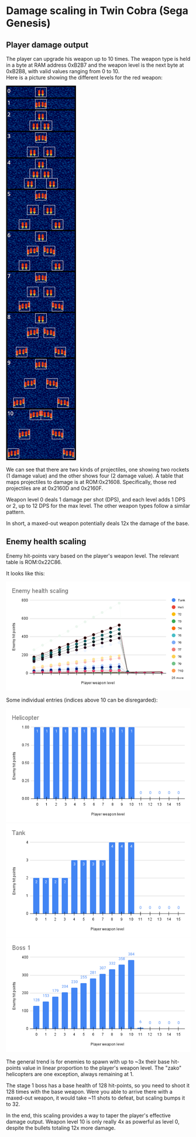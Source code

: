 # Damage scaling in Twin Cobra (Sega Genesis)

## Player damage output

The player can upgrade his weapon up to 10 times. The weapon type is held in a byte at RAM address 0xB2B7 and the weapon level is the next byte at 0xB2B8, with valid values ranging from 0 to 10.\
Here is a picture showing the different levels for the red weapon:

![Red weapon](images/red_weapon_levels.png "Red weapon")

We can see that there are two kinds of projectiles, one showing two rockets (1 damage value) and the other shows four (2 damage value). A table that maps projectiles to damage is at ROM:0x21608. Specifically, those red projectiles are at 0x2160D and 0x2160F.

Weapon level 0 deals 1 damage per shot (DPS), and each level adds 1 DPS or 2, up to 12 DPS for the max level. The other weapon types follow a similar pattern.

In short, a maxed-out weapon potentially deals 12x the damage of the base.

## Enemy health scaling

Enemy hit-points vary based on the player's weapon level.
The relevant table is ROM:0x22C86.

It looks like this:

![Enemies](images/all.png "All enemies")

Some individual entries (indices above 10 can be disregarded):

![Heli](images/heli.png "Heli")
![Tank](images/tank.png "Tank")
![Boss 1](images/boss_1.png "Boss 1")

The general trend is for enemies to spawn with up to ~3x their base hit-points value in linear proportion to the player's weapon level.
The "zako" helicopters are one exception, always remaining at 1.

The stage 1 boss has a base health of 128 hit-points, so you need to shoot it 128 times with the base weapon.
Were you able to arrive there with a maxed-out weapon, it would take ~11 shots to defeat, but scaling bumps it to 32.

In the end, this scaling provides a way to taper the player's effective damage output. Weapon level 10 is only really 4x as powerful as level 0, despite the bullets totaling 12x more damage.